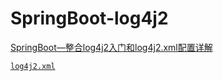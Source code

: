 # SpringBoot-log4j2

[SpringBoot—整合log4j2入门和log4j2.xml配置详解](https://juejin.cn/post/6870656918567567367)

[`log4j2.xml`](src/main/resources/log4j2.xml)

